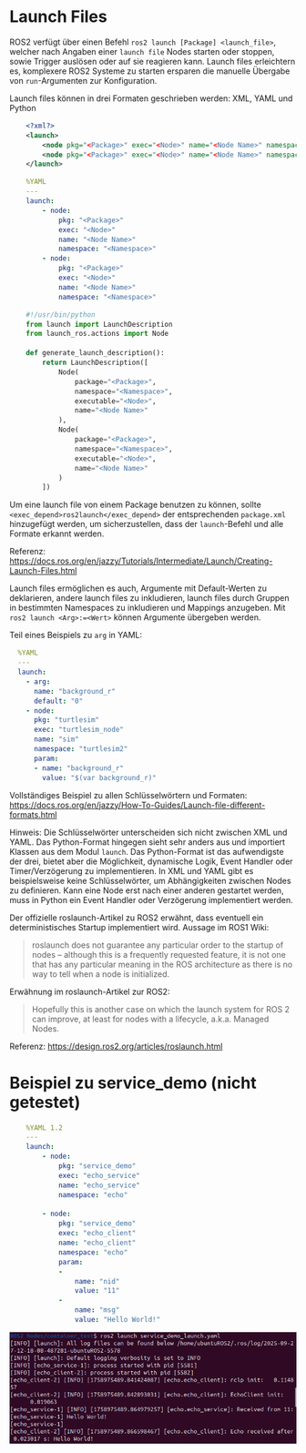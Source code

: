 # Launch Files
ROS2 verfügt über einen Befehl `ros2 launch [Package] <launch_file>`, welcher nach Angaben einer `launch file` Nodes starten oder stoppen, sowie Trigger auslösen oder auf sie reagieren kann. Launch files erleichtern es, komplexere ROS2 Systeme zu starten ersparen die manuelle Übergabe von `run`-Argumenten zur Konfiguration.

Launch files können in drei Formaten geschrieben werden: XML, YAML und Python
```xml
    <?xml?>
    <launch>
        <node pkg="<Package>" exec="<Node>" name="<Node Name>" namespace="<Namespace>"/>
        <node pkg="<Package>" exec="<Node>" name="<Node Name>" namespace="<Namespace>"/>
    </launch>
```
```yaml
    %YAML
    ---
    launch:
        - node:
            pkg: "<Package>"
            exec: "<Node>"
            name: "<Node Name>"
            namespace: "<Namespace>"
        - node:
            pkg: "<Package>"
            exec: "<Node>"
            name: "<Node Name>"
            namespace: "<Namespace>"
```
```python
    #!/usr/bin/python
    from launch import LaunchDescription
    from launch_ros.actions import Node

    def generate_launch_description():
        return LaunchDescription([
            Node(
                package="<Package>",
                namespace="<Namespace>",
                executable="<Node>",
                name="<Node Name>"
            ),
            Node(
                package="<Package>",
                namespace="<Namespace>",
                executable="<Node>",
                name="<Node Name>"
            )
        ])
```

Um eine launch file von einem Package benutzen zu können, sollte `<exec_depend>ros2launch</exec_depend>` der entsprechenden `package.xml` hinzugefügt werden, um sicherzustellen, dass der `launch`-Befehl und alle Formate erkannt werden.

Referenz: https://docs.ros.org/en/jazzy/Tutorials/Intermediate/Launch/Creating-Launch-Files.html

Launch files ermöglichen es auch, Argumente mit Default-Werten zu deklarieren, andere launch files zu inkludieren, launch files durch Gruppen in bestimmten Namespaces zu inkludieren und Mappings anzugeben. Mit `ros2 launch <Arg>:=<Wert>` können Argumente übergeben werden. 

Teil eines Beispiels zu `arg` in YAML:
```yaml
  %YAML
  ---
  launch:
    - arg:
      name: "background_r"
      default: "0"
    - node:
      pkg: "turtlesim"
      exec: "turtlesim_node"
      name: "sim"
      namespace: "turtlesim2"
      param:
      - name: "background_r"
        value: "$(var background_r)"

```


Vollständiges Beispiel zu allen Schlüsselwörtern und Formaten: https://docs.ros.org/en/jazzy/How-To-Guides/Launch-file-different-formats.html

Hinweis: Die Schlüsselwörter unterscheiden sich nicht zwischen XML und YAML. Das Python-Format hingegen sieht sehr anders aus und importiert Klassen aus dem Modul `launch`. Das Python-Format ist das aufwendigste der drei, bietet aber die Möglichkeit, dynamische Logik, Event Handler oder Timer/Verzögerung zu implementieren. In XML und YAML gibt es beispielsweise keine Schlüsselwörter, um Abhängigkeiten zwischen Nodes zu definieren. Kann eine Node erst nach einer anderen gestartet werden, muss in Python ein Event Handler oder Verzögerung implementiert werden.

Der offizielle roslaunch-Artikel zu ROS2 erwähnt, dass eventuell ein deterministisches Startup implementiert wird. Aussage im ROS1 Wiki:
> roslaunch does not guarantee any particular order to the startup of nodes – although this is a frequently requested feature, it is not one that has any particular meaning in the ROS architecture as there is no way to tell when a node is initialized.

Erwähnung im roslaunch-Artikel zur ROS2:
> Hopefully this is another case on which the launch system for ROS 2 can improve, at least for nodes with a lifecycle, a.k.a. Managed Nodes.


Referenz: https://design.ros2.org/articles/roslaunch.html

# Beispiel zu service_demo (nicht getestet)
```yaml
    %YAML 1.2
    ---
    launch:
        - node:
            pkg: "service_demo"
            exec: "echo_service"
            name: "echo_service"
            namespace: "echo"

        - node:
            pkg: "service_demo"
            exec: "echo_client"
            name: "echo_client"
            namespace: "echo"
            param:
            -
                name: "nid"
                value: "11"
            -
                name: "msg"
                value: "Hello World!"
```
![Ausgabe ros2 launch](service_demo_launch_output.png)